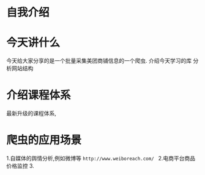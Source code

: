 # 自我介绍


# 今天讲什么
今天给大家分享的是一个批量采集美团商铺信息的一个爬虫.
介绍今天学习的库
分析网站结构

# 介绍课程体系
最新升级的课程体系,


# 爬虫的应用场景
1.自媒体的舆情分析,例如微博等  `http://www.weiboreach.com/ `
2.电商平台商品价格监控
3.



